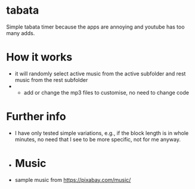 # tabata
Simple tabata timer because the apps are annoying and youtube has too many adds.

# How it works
- it will randomly select active music from the active subfolder and rest music from the rest subfolder
- - add or change the mp3 files to customise, no need to change code
 
# Further info
- I have only tested simple variations, e.g., if the block length is in whole minutes, no need that I see to be more specific, not for me anyway.

- # Music
- sample music from https://pixabay.com/music/

